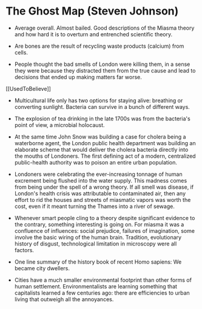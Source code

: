 # The Ghost Map (Steven Johnson)

- Average overall.  Almost bailed. Good descriptions of the Miasma theory and how hard it is to overturn and entrenched scientific theory.

- Are bones are the result of recycling waste products (calcium) from cells. 

- People thought the bad smells of London were killing them, in a sense they were because they distracted them from the true cause and lead to decisions that ended up making matters far worse.

[[UsedToBelieve]]

- Multicultural life only has two options for staying alive: breathing or converting sunlight. Bacteria can survive in a bunch of different ways.

- The explosion of tea drinking in the late 1700s was from the bacteria's point of view, a microbial holocaust.

- At the same time John Snow was building a case for cholera being a waterborne agent, the London public health department was building an elaborate scheme that would deliver the cholera bacteria directly into the mouths of Londoners.  The first defining act of a modern, centralized public-health authority was to poison an entire urban population.

- Londoners were celebrating the ever-increasing tonnage of human excrement being flushed into the water supply. This madness comes from being under the spell of a wrong theory. If all smell was disease, if London's health crisis was attributable to contaminated air, then any effort to rid the houses and streets of miasmatic vapors was worth the cost, even if it meant turning the Thames into a river of sewage.

- Whenever smart people cling to a theory despite significant evidence to the contrary, something interesting is going on. For miasma it was a confluence of influences: social prejudice, failures of imagination, some involve the basic wiring of the human brain.  Tradition, evolutionary history of disgust, technological limitation in microscopy were all factors.

- One line summary of the history book of recent Homo sapiens: We became city dwellers.

- Cities have a much smaller environmental footprint than other forms of human settlement. Environmentalists are learning something that capitalists learned a few centuries ago: there are efficiencies to urban living that outweigh all the annoyances.